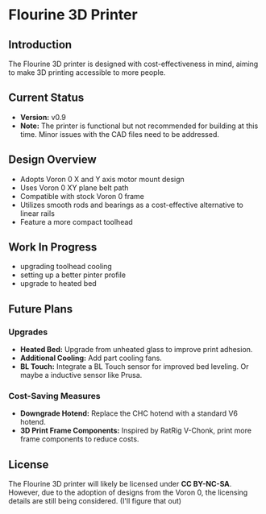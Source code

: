 # Flourine 3D Printer

## Introduction
The Flourine 3D printer is designed with cost-effectiveness in mind, aiming to make 3D printing accessible to more people.

## Current Status
- **Version:** v0.9  
- **Note:** The printer is functional but not recommended for building at this time. Minor issues with the CAD files need to be addressed.

## Design Overview
- Adopts Voron 0 X and Y axis motor mount design
- Uses Voron 0 XY plane belt path
- Compatible with stock Voron 0 frame
- Utilizes smooth rods and bearings as a cost-effective alternative to linear rails
- Feature a more compact toolhead

## Work In Progress
- upgrading toolhead cooling
- setting up a better pinter profile
- upgrade to heated bed

## Future Plans

### Upgrades
- **Heated Bed:** Upgrade from unheated glass to improve print adhesion.
- **Additional Cooling:** Add part cooling fans.
- **BL Touch:** Integrate a BL Touch sensor for improved bed leveling. Or maybe a inductive sensor like Prusa.

### Cost-Saving Measures
- **Downgrade Hotend:** Replace the CHC hotend with a standard V6 hotend.
- **3D Print Frame Components:** Inspired by RatRig V-Chonk, print more frame components to reduce costs.

## License
The Flourine 3D printer will likely be licensed under **CC BY-NC-SA**. However, due to the adoption of designs from the Voron 0, the licensing details are still being considered. (I'll figure that out)